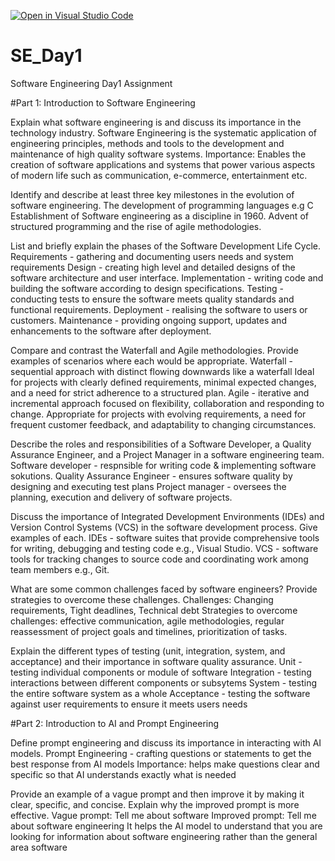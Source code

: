 [![Open in Visual Studio Code](https://classroom.github.com/assets/open-in-vscode-2e0aaae1b6195c2367325f4f02e2d04e9abb55f0b24a779b69b11b9e10269abc.svg)](https://classroom.github.com/online_ide?assignment_repo_id=18406903&assignment_repo_type=AssignmentRepo)
# SE_Day1
Software Engineering Day1 Assignment

#Part 1: Introduction to Software Engineering

Explain what software engineering is and discuss its importance in the technology industry.
Software Engineering is the systematic application of engineering principles, methods and tools to the development and maintenance of high quality software systems.
Importance: Enables the creation of software applications and systems that power various aspects of modern life such as communication, e-commerce, entertainment etc.

Identify and describe at least three key milestones in the evolution of software engineering.
The development of programming languages e.g C
Establishment of Software engineering as a discipline in 1960.
Advent of structured programming and the rise of agile methodologies.

List and briefly explain the phases of the Software Development Life Cycle.
Requirements - gathering and documenting users needs and system requirements
Design - creating high level and detailed designs of the software architecture and user interface.
Implementation - writing code and building the software according to design specifications.
Testing - conducting tests to ensure the software meets quality standards and functional requirements.
Deployment - realising the software to users or customers.
Maintenance - providing ongoing support, updates and enhancements to the software after deployment.

Compare and contrast the Waterfall and Agile methodologies. Provide examples of scenarios where each would be appropriate.
Waterfall - sequential approach with distinct flowing downwards like a waterfall
Ideal for projects with clearly defined requirements, minimal expected changes, and a need for strict adherence to a structured plan.
Agile - iterative and incremental approach focused on flexibility, collaboration and responding to change.
Appropriate for projects with evolving requirements, a need for frequent customer feedback, and adaptability to changing circumstances.

Describe the roles and responsibilities of a Software Developer, a Quality Assurance Engineer, and a Project Manager in a software engineering team.
Software developer - respnsible for writing code & implementing software sokutions.
Quality Assurance Engineer - ensures software quality by designing and executing test plans
Project manager - oversees the planning, execution and delivery of software projects.

Discuss the importance of Integrated Development Environments (IDEs) and Version Control Systems (VCS) in the software development process. Give examples of each.
IDEs - software suites that provide comprehensive tools for writing, debugging and testing code e.g., Visual Studio.
VCS - software tools for tracking changes to source code and coordinating work among team members e.g., Git.

What are some common challenges faced by software engineers? Provide strategies to overcome these challenges.
Challenges: Changing requirements, Tight deadlines, Technical debt
Strategies to overcome challenges: effective communication, agile methodologies, regular reassessment of project goals and timelines, prioritization of tasks.

Explain the different types of testing (unit, integration, system, and acceptance) and their importance in software quality assurance.
Unit - testing individual components or module of software
Integration - testing interactions between different components or subsytems
System - testing the entire software system as a whole
Acceptance - testing the software against user requirements to ensure it meets users needs

#Part 2: Introduction to AI and Prompt Engineering


Define prompt engineering and discuss its importance in interacting with AI models.
Prompt Engineering - crafting questions or statements to get the best response from AI models
Importance: helps make questions clear and specific so that AI understands exactly what is needed

Provide an example of a vague prompt and then improve it by making it clear, specific, and concise. Explain why the improved prompt is more effective. 
Vague prompt: Tell me about software
Improved prompt: Tell me about software engineering
It helps the AI model to understand that you are looking for information about software engineering rather than the general area software 

